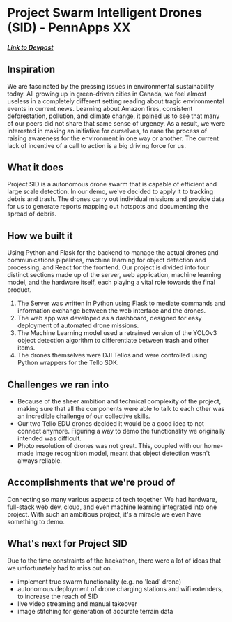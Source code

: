 # Project Swarm Intelligent Drones (SID) - PennApps XX

##### [Link to Devpost](https://devpost.com/software/pennappsxx)

## Inspiration
We are fascinated by the pressing issues in environmental sustainability today. All growing up in green-driven cities in Canada, we feel almost useless in a completely different setting reading about tragic environmental events in current news. Learning about Amazon fires, consistent deforestation, pollution, and climate change, it pained us to see that many of our peers did not share that same sense of urgency. As a result, we were interested in making an initiative for ourselves, to ease the process of raising awareness for the environment in one way or another. The current lack of incentive of a call to action is a big driving force for us.

## What it does
Project SID is a autonomous drone swarm that is capable of efficient and large scale detection. In our demo, we've decided to apply it to tracking debris and trash. The drones carry out individual missions and provide data for us to generate reports mapping out hotspots and documenting the spread of debris.

## How we built it
Using Python and Flask for the backend to manage the actual drones and communications pipelines, machine learning for object detection and processing, and React for the frontend. Our project is divided into four distinct sections made up of the server, web application, machine learning model, and the hardware itself, each playing a vital role towards the final product.

1. The Server was written in Python using Flask to mediate commands and information exchange between the web interface and the drones.
2. The web app was developed as a dashboard, designed for easy deployment of automated drone missions.
3. The Machine Learning model used a retrained version of the YOLOv3 object detection algorithm to differentiate between trash and other items.
4. The drones themselves were DJI Tellos and were controlled using Python wrappers for the Tello SDK.

## Challenges we ran into
* Because of the sheer ambition and technical complexity of the project, making sure that all the components were able to talk to each other was an incredible challenge of our collective skills.
* Our two Tello EDU drones decided it would be a good idea to not connect anymore. Figuring a way to demo the functionality we originally intended was difficult.
* Photo resolution of drones was not great. This, coupled with our home-made image recognition model, meant that object detection wasn't always reliable.

## Accomplishments that we're proud of
Connecting so many various aspects of tech together. We had hardware, full-stack web dev, cloud, and even machine learning integrated into one project. With such an ambitious project, it's a miracle we even have something to demo.

## What's next for Project SID
Due to the time constraints of the hackathon, there were a lot of ideas that we unfortunately had to miss out on.
* implement true swarm functionality (e.g. no 'lead' drone)
* autonomous deployment of drone charging stations and wifi extenders, to increase the reach of SID
* live video streaming and manual takeover
* image stitching for generation of accurate terrain data
